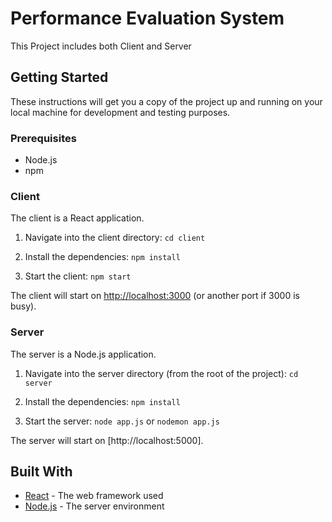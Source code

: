 # Performance Evaluation System

This Project includes both Client and Server

## Getting Started

These instructions will get you a copy of the project up and running on your local machine for development and testing purposes.

### Prerequisites

- Node.js
- npm

### Client

The client is a React application.

1. Navigate into the client directory: `cd client`

2. Install the dependencies: `npm install`

3. Start the client: `npm start`

The client will start on [http://localhost:3000](http://localhost:3000) (or another port if 3000 is busy).

### Server

The server is a Node.js application.

1. Navigate into the server directory (from the root of the project): `cd server`

2. Install the dependencies: `npm install`

3. Start the server: `node app.js` or `nodemon app.js`

The server will start on [http://localhost:5000].

## Built With

- [React](https://reactjs.org/) - The web framework used
- [Node.js](https://nodejs.org/) - The server environment
